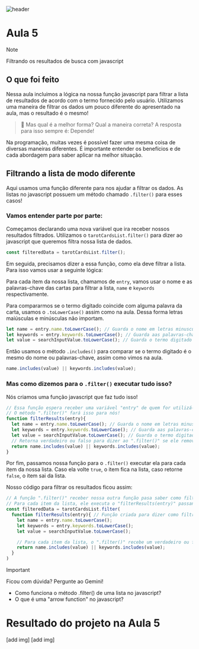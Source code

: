 ![header](https://github.com/user-attachments/assets/beff2be5-ea27-4895-9c48-467b6a90d639)

# Aula 5

> [!NOTE]
> Filtrando os resultados de busca com javascript

## O que foi feito

Nessa aula incluimos a lógica na nossa função javascript para filtrar a lista de resultados de acordo com o termo fornecido pelo usuário. Utilizamos uma maneira de filtrar os dados um pouco diferente do apresentado na aula, mas o resultado é o mesmo!

> 🤔 Mas qual é a melhor forma? Qual a maneira correta? A resposta para isso sempre é: Depende!

Na programação, muitas vezes é possível fazer uma mesma coisa de diversas maneiras diferentes. É importante entender os benefícios e de cada abordagem para saber aplicar na melhor situação.


## Filtrando a lista de modo diferente

Aqui usamos uma função diferente para nos ajudar a filtrar os dados. As listas no javascript possuem um método chamado `.filter()` para esses casos!

### Vamos entender parte por parte:

Começamos declarando uma nova variável que ira receber nossos resultados filtrados. Utilizamos o `tarotCardsList.filter()` para dizer ao javascript que queremos filtra nossa lista de dados.
```javascript
const filteredData = tarotCardsList.filter();
```

Em seguida, precisamos dizer a essa função, como ela deve filtrar a lista. Para isso vamos usar a seguinte lógica:

Para cada item da nossa lista, chamamos de `entry`, vamos usar o nome e as palavras-chave das cartas para filtrar a lista, `name` e `keywords` respectivamente.

Para compararmos se o termo digitado coincide com alguma palavra da carta, usamos o `.toLowerCase()` assim como na aula. Dessa forma letras maiúsculas e minúsculas não importam.

```javascript
let name = entry.name.toLowerCase(); // Guarda o nome em letras minusculas
let keywords = entry.keywords.toLowerCase(); // Guarda aas palavras-chave em letras minusculas
let value = searchInputValue.toLowerCase(); // Guarda o termo digitado em letras minusculas
```

Então usamos o método `.includes()` para comparar se o termo digitado é o mesmo do nome ou palavras-chave, assim como vimos na aula.

```javascript
name.includes(value) || keywords.includes(value);
```

 ### Mas como dizemos para o `.filter()` executar tudo isso?

 Nós criamos uma função javascript que faz tudo isso!

```javascript
// Essa função espera receber uma variável "entry" de quem for utilizá-la
// O método ".filter()" fará isso para nós!
function filterResults(entry){
  let name = entry.name.toLowerCase(); // Guarda o nome em letras minusculas
  let keywords = entry.keywords.toLowerCase(); // Guarda aas palavras-chave em letras minusculas
  let value = searchInputValue.toLowerCase(); // Guarda o termo digitado em letras minusculas
  // Retorna verdadeiro ou falso para dizer ao ".filter()" se ele remove ou não o item da lista
  return name.includes(value) || keywords.includes(value);
}
```

Por fim, passamos nossa função para o `.filter()` executar ela para cada item da nossa lista. Caso ela volte `true`, o item fica na lista, caso retorne `false`, o item sai da lista.

Nosso código para filtrar os resultados ficou assim:

```javascript
// A função ".filter()" receber nossa outra função pasa saber como filtrar nossas cartas!
// Para cada item da lista, ele executa o "filterResults(entry)" passando o item "entry" para a função.
const filteredData = tarotCardsList.filter(
  function filterResults(entry){ // Função criada para dizer como filtrar os itens
    let name = entry.name.toLowerCase();
    let keywords = entry.keywords.toLowerCase();
    let value = searchInputValue.toLowerCase();

    // Para cada item da lista, o ".filter()" recebe um verdadeiro ou falso como resposta
    return name.includes(value) || keywords.includes(value);
  }
)
```

> [!IMPORTANT]
> Ficou com dúvida? Pergunte ao Gemini!
> - Como funciona o método .filter() de uma lista no javascript?
> - O que é uma "arrow function" no javascript?

# Resultado do projeto na Aula 5
[add img]
[add img]



